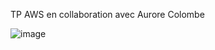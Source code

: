 TP AWS en collaboration avec Aurore Colombe

![image](https://github.com/vincent-garry/tpAWS/assets/58206416/fbff6c22-1d18-4e5b-b63e-20b73715a681)

